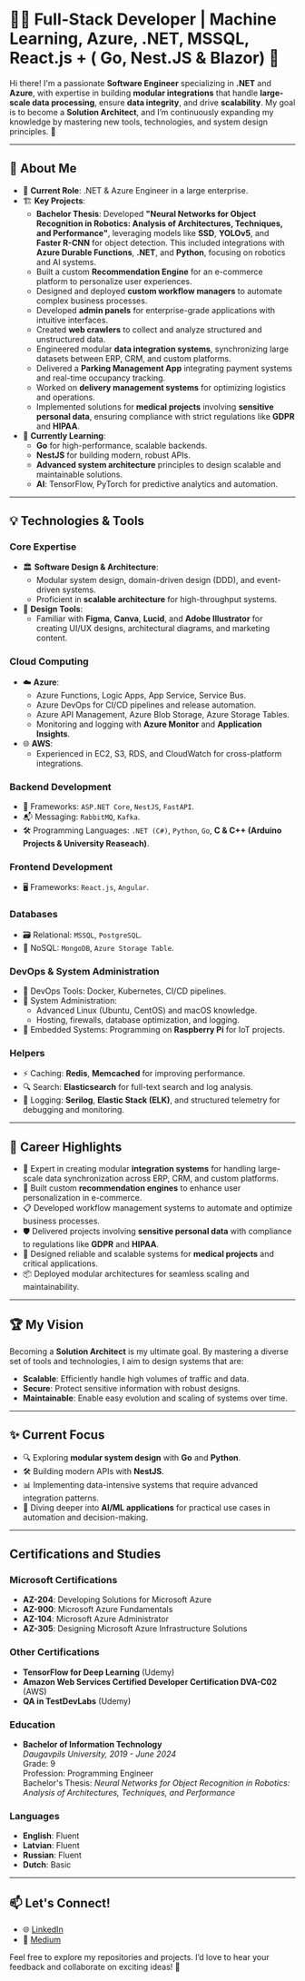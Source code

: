 # 👨‍💻 Full-Stack Developer | Machine Learning, Azure, .NET, MSSQL, React.js + ( Go, Nest.JS & Blazor) 🚀

Hi there! I'm a passionate **Software Engineer** specializing in **.NET** and **Azure**, with expertise in building **modular integrations** that handle **large-scale data processing**, ensure **data integrity**, and drive **scalability**. My goal is to become a **Solution Architect**, and I’m continuously expanding my knowledge by mastering new tools, technologies, and system design principles. 🚀

---

## 🔧 About Me

- 💼 **Current Role**: .NET & Azure Engineer in a large enterprise.
- 🏗️ **Key Projects**:
  - **Bachelor Thesis**: Developed **"Neural Networks for Object Recognition in Robotics: Analysis of Architectures, Techniques, and Performance"**, leveraging models like **SSD**, **YOLOv5**, and **Faster R-CNN** for object detection. This included integrations with **Azure Durable Functions**, **.NET**, and **Python**, focusing on robotics and AI systems.
  - Built a custom **Recommendation Engine** for an e-commerce platform to personalize user experiences.
  - Designed and deployed **custom workflow managers** to automate complex business processes.
  - Developed **admin panels** for enterprise-grade applications with intuitive interfaces.
  - Created **web crawlers** to collect and analyze structured and unstructured data.
  - Engineered modular **data integration systems**, synchronizing large datasets between ERP, CRM, and custom platforms.
  - Delivered a **Parking Management App** integrating payment systems and real-time occupancy tracking.
  - Worked on **delivery management systems** for optimizing logistics and operations.
  - Implemented solutions for **medical projects** involving **sensitive personal data**, ensuring compliance with strict regulations like **GDPR** and **HIPAA**.
- 🌱 **Currently Learning**:
  - **Go** for high-performance, scalable backends.
  - **NestJS** for building modern, robust APIs.
  - **Advanced system architecture** principles to design scalable and maintainable solutions.
  - **AI**: TensorFlow, PyTorch for predictive analytics and automation.

---

## 💡 Technologies & Tools

### **Core Expertise**
- 🏛️ **Software Design & Architecture**:
  - Modular system design, domain-driven design (DDD), and event-driven systems.
  - Proficient in **scalable architecture** for high-throughput systems.
- 🎨 **Design Tools**:
  - Familiar with **Figma**, **Canva**, **Lucid**, and **Adobe Illustrator** for creating UI/UX designs, architectural diagrams, and marketing content.

### **Cloud Computing**
- ☁️ **Azure**:
  - Azure Functions, Logic Apps, App Service, Service Bus.
  - Azure DevOps for CI/CD pipelines and release automation.
  - Azure API Management, Azure Blob Storage, Azure Storage Tables.
  - Monitoring and logging with **Azure Monitor** and **Application Insights**.
- 🌐 **AWS**:
  - Experienced in EC2, S3, RDS, and CloudWatch for cross-platform integrations.

### **Backend Development**
- 🔧 Frameworks: `ASP.NET Core`, `NestJS`, `FastAPI`.
- 📬 Messaging: `RabbitMQ`, `Kafka`.
- 🛠️ Programming Languages: `.NET (C#)`, `Python`, `Go`, **C & C++ (Arduino Projects & University Reaseach)**.

### **Frontend Development**
- 🖥️ Frameworks: `React.js`, `Angular`.

### **Databases**
- 🗃️ Relational: `MSSQL`, `PostgreSQL`.
- 📂 NoSQL: `MongoDB`, `Azure Storage Table`.

### **DevOps & System Administration**
- 🐳 DevOps Tools: Docker, Kubernetes, CI/CD pipelines.
- 🐧 System Administration:
  - Advanced Linux (Ubuntu, CentOS) and macOS knowledge.
  - Hosting, firewalls, database optimization, and logging.
- 🔌 Embedded Systems: Programming on **Raspberry Pi** for IoT projects.

### **Helpers**
- ⚡ Caching: **Redis**, **Memcached** for improving performance.
- 🔍 Search: **Elasticsearch** for full-text search and log analysis.
- 📜 Logging: **Serilog**, **Elastic Stack (ELK)**, and structured telemetry for debugging and monitoring.

---

## 🌟 Career Highlights

- 🔄 Expert in creating modular **integration systems** for handling large-scale data synchronization across ERP, CRM, and custom platforms.
- 🛒 Built custom **recommendation engines** to enhance user personalization in e-commerce.
- 📋 Developed workflow management systems to automate and optimize business processes.
- 🛡️ Delivered projects involving **sensitive personal data** with compliance to regulations like **GDPR** and **HIPAA**.
- 🏥 Designed reliable and scalable systems for **medical projects** and critical applications.
- 📦 Deployed modular architectures for seamless scaling and maintainability.

---

## 🏆 My Vision

Becoming a **Solution Architect** is my ultimate goal. By mastering a diverse set of tools and technologies, I aim to design systems that are:
- **Scalable**: Efficiently handle high volumes of traffic and data.
- **Secure**: Protect sensitive information with robust designs.
- **Maintainable**: Enable easy evolution and scaling of systems over time.

---

## ✨ Current Focus

- 🔍 Exploring **modular system design** with **Go** and **Python**.
- 🛠️ Building modern APIs with **NestJS**.
- 📊 Implementing data-intensive systems that require advanced integration patterns.
- 🌱 Diving deeper into **AI/ML applications** for practical use cases in automation and decision-making.

---

## Certifications and Studies

### Microsoft Certifications
- **AZ-204**: Developing Solutions for Microsoft Azure
- **AZ-900**: Microsoft Azure Fundamentals
- **AZ-104**: Microsoft Azure Administrator
- **AZ-305**: Designing Microsoft Azure Infrastructure Solutions

### Other Certifications
- **TensorFlow for Deep Learning** (Udemy)
- **Amazon Web Services Certified Developer Certification DVA-C02** (AWS)
- **QA in TestDevLabs** (Udemy)

### Education
- **Bachelor of Information Technology**  
  *Daugavpils University, 2019 - June 2024*  
  Grade: 9  
  Profession: Programming Engineer  
  Bachelor's Thesis: *Neural Networks for Object Recognition in Robotics: Analysis of Architectures, Techniques, and Performance*
  
### Languages
- **English**: Fluent
- **Latvian**: Fluent
- **Russian**: Fluent
- **Dutch**: Basic

---

## 📫 Let's Connect!
- 🌐 [LinkedIn](https://www.linkedin.com/in/nikita-nikitins-499290201/)
- 📖 [Medium](https://medium.com/@nikitinsn6)

Feel free to explore my repositories and projects. I’d love to hear your feedback and collaborate on exciting ideas! 🌟

